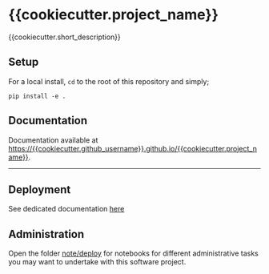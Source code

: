 # {{cookiecutter.project_name}}

{{cookiecutter.short_description}}

## Setup

For a local install, `cd` to the root of this repository and simply; 

```
pip install -e .
```

## Documentation

Documentation available at [https://{{cookiecutter.github_username}}.github.io/{{cookiecutter.project_name}}](https://{{cookiecutter.github_username}}.github.io/{{cookiecutter.project_name}}).


-------------------------------

## Deployment

See dedicated documentation [here](./docs/how-to-deploy.md)


## Administration

Open the folder [note/deploy](./note/deploy) for notebooks for different administrative tasks you may want to undertake with this software project.

